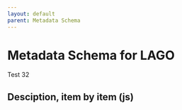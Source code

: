 ```yaml
---
layout: default
parent: Metadata Schema
---
```


# Metadata Schema for LAGO

Test 32

## Desciption, item by item (js) 

<script src="https://code.jquery.com/jquery-3.2.1.min.js"></script>
<script>
$().ready(function(){
    $.getJSON( "/DMP/schema/test.json", function( data ) {
        	var graphelements = data["@graph"];
		// iterate 
		for (i=1; i<=2; i++) {
		    	var id=data["@graph"][i]["@id"];
			// append a <li> list items
			$('#text').htlm(id);
		}		

  });
});
</script>
 
<div id="text"></div>




